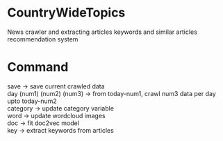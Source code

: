 # CountryWideTopics
News crawler and extracting articles keywords and similar articles recommendation system

# Command
save -> save current crawled data<br>
day (num1) (num2) (num3) -> from today-num1, crawl num3 data per day upto today-num2<br>
category -> update category variable<br>
word -> update wordcloud images<br>
doc -> fit doc2vec model<br>
key -> extract keywords from articles<br>
